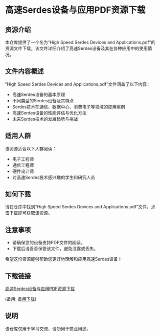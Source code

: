 # 高速Serdes设备与应用PDF资源下载

## 资源介绍

本仓库提供了一个名为“High Speed Serdes Devices and Applications.pdf”的资源文件下载。该文件详细介绍了高速Serdes设备及其在各种应用中的使用情况。

## 文件内容概述

“High Speed Serdes Devices and Applications.pdf”文件涵盖了以下内容：

- 高速Serdes设备的基本原理
- 不同类型的Serdes设备及其特点
- Serdes技术在通信、数据中心、消费电子等领域的应用案例
- 高速Serdes设备的性能评估与优化方法
- 未来Serdes技术的发展趋势与挑战

## 适用人群

该资源适合以下人群阅读：

- 电子工程师
- 通信工程师
- 硬件设计师
- 对高速Serdes技术感兴趣的学生和研究人员

## 如何下载

请在仓库中找到“High Speed Serdes Devices and Applications.pdf”文件，点击下载即可获取该资源。

## 注意事项

- 请确保您的设备支持PDF文件的阅读。
- 下载后请妥善保管该文件，避免泄露或丢失。

希望这份资源能够帮助您更好地理解和应用高速Serdes设备！

## 下载链接
[高速Serdes设备与应用PDF资源下载](https://pan.quark.cn/s/08815d478a35) 

(备用: [备用下载](https://pan.baidu.com/s/19MImdi1cWB4QyKTa6UTGAw?pwd=1234))

## 说明

该仓库仅用于学习交流，请勿用于商业用途。
